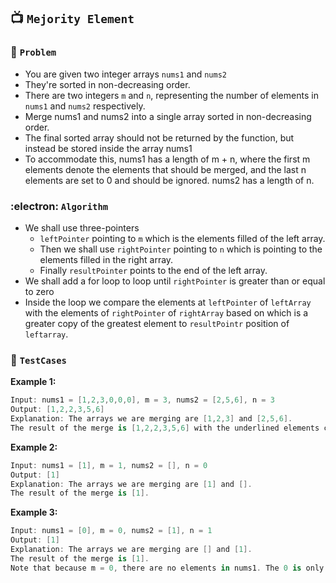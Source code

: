 ## 📺  `Mejority Element`

### 🧿 `Problem`
* You are given two integer arrays `nums1` and `nums2`
* They're sorted in non-decreasing order.
* There are two integers `m` and `n`, representing the number of elements in `nums1` and `nums2` respectively.
* Merge nums1 and nums2 into a single array sorted in non-decreasing order.
* The final sorted array should not be returned by the function, but instead be stored inside the array nums1
* To accommodate this, nums1 has a length of m + n, where the first m elements denote the elements that should be merged, and the last n elements are set to 0 and should be ignored. nums2 has a length of n.

### :electron: `Algorithm`
* We shall use three-pointers
  * `leftPointer` pointing to `m` which is the elements filled of the left array.
  * Then we shall use `rightPointer` pointing to `n` which is pointing to the elements filled in the right array.
  * Finally `resultPointer` points to the end of the left array.
* We shall add a for loop to loop until `rightPointer` is greater than or equal to zero
* Inside the loop we compare the elements at `leftPointer` of `leftArray` with the elements of `rightPointer` of `rightArray` based on which is a greater copy of the greatest element to `resultPointr` position of `leftarray`.


### 🧪 `TestCases`
**Example 1:**
```kotlin
Input: nums1 = [1,2,3,0,0,0], m = 3, nums2 = [2,5,6], n = 3
Output: [1,2,2,3,5,6]
Explanation: The arrays we are merging are [1,2,3] and [2,5,6].
The result of the merge is [1,2,2,3,5,6] with the underlined elements coming from nums1.
```
**Example 2:**
```kotlin
Input: nums1 = [1], m = 1, nums2 = [], n = 0
Output: [1]
Explanation: The arrays we are merging are [1] and [].
The result of the merge is [1].
```
**Example 3:**
```kotlin
Input: nums1 = [0], m = 0, nums2 = [1], n = 1
Output: [1]
Explanation: The arrays we are merging are [] and [1].
The result of the merge is [1].
Note that because m = 0, there are no elements in nums1. The 0 is only there to ensure the merge result can fit in nums1.
```
